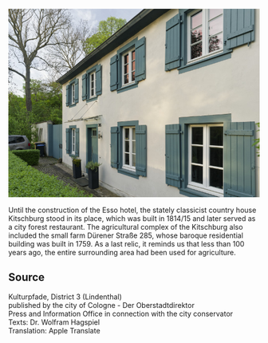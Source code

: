 ![Kitschburg](./images/05315000-b03-t06/p6.8.jpg)

Until the construction of the Esso hotel, the stately classicist country house Kitschburg stood in its place, which was built in 1814/15 and later served as a city forest restaurant. The agricultural complex of the Kitschburg also included the small farm Dürener Straße 285, whose baroque residential building was built in 1759. As a last relic, it reminds us that less than 100 years ago, the entire surrounding area had been used for agriculture.

## Source

Kulturpfade, District 3 (Lindenthal)  
published by the city of Cologne - Der Oberstadtdirektor  
Press and Information Office in connection with the city conservator  
Texts: Dr. Wolfram Hagspiel  
Translation: Apple Translate